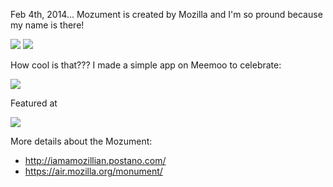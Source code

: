 Feb 4th, 2014... Mozument is created by Mozilla and I'm so pround because my name is there!

<img src="http://farm6.staticflickr.com/5504/12039109035_97751ee033_o.jpg" />

<img src="http://i.imgur.com/0iulQv5.png" />

How cool is that??? I made a simple app on Meemoo to celebrate:

<img src="http://i.imgur.com/8jMgNcd.gif" />

Featured at 

<img src="http://farm6.staticflickr.com/5524/12325888145_bbaabb0e1c_b_d.jpg" />

More details about the Mozument:

- http://iamamozillian.postano.com/
- https://air.mozilla.org/monument/
